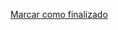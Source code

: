 <a onclick="test()" href="https://fx-learning.mgait.services:8443/api/finish/basic-sortfiles" target="_parent" class="btn primary-btn">Marcar como finalizado</a>
